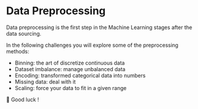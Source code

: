 # Data Preprocessing

Data preprocessing is the first step in the Machine Learning stages after the data sourcing.

In the following challenges you will explore some of the preprocessing methods:

- Binning: the art of discretize continuous data
- Dataset imbalance: manage unbalanced data
- Encoding: transformed categorical data into numbers
- Missing data: deal with it
- Scaling: force your data to fit in a given range

🚀 Good luck !
